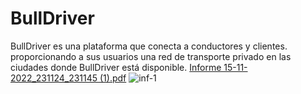 # BullDriver
BullDriver es una plataforma que conecta a conductores y clientes.  proporcionando a sus usuarios una red de transporte privado en las ciudades donde BullDriver está disponible.
[Informe 15-11-2022_231124_231145 (1).pdf](https://github.com/billiz2806/BullDriver/files/13463017/Informe.15-11-2022_231124_231145.1.pdf)
![inf-1](https://github.com/billiz2806/BullDriver/assets/79593247/caad09cd-5a90-472a-83ef-ea8a0837f6fb)
